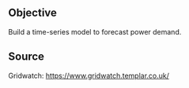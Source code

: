 ## Objective 
Build a time-series model to forecast power demand.

## Source 
Gridwatch: https://www.gridwatch.templar.co.uk/ 
